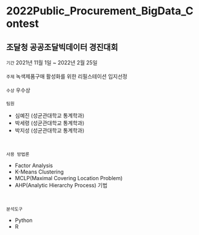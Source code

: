 # 2022Public_Procurement_BigData_Contest
조달청 공공조달빅데이터 경진대회
-------------
``` 기간 ``` 2021년 11월 1일 ~ 2022년 2월 25일 <br />
<br />
``` 주제 ``` 녹색제품구매 활성화를 위한 리필스테이션 입지선정<br />
<br />
``` 수상 ``` 우수상 <br />
<br />
``` 팀원 ``` <br />
- 심예진 (성균관대학교 통계학과)<br />
- 박세령 (성균관대학교 통계학과)<br />
- 박지성 (성균관대학교 통계학과)<br />
<br />

```사용 방법론 ``` <br />
- Factor Analysis
- K-Means Clustering
- MCLP(Maximal Covering Location Problem)
- AHP(Analytic Hierarchy Process) 기법

<br />

```분석도구 ``` <br />
- Python
- R
